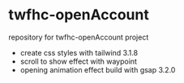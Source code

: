 # twfhc-openAccount
repository for twfhc-openAccount project

* create css styles with tailwind 3.1.8
* scroll to show effect with waypoint
* opening animation effect build with gsap 3.2.0
